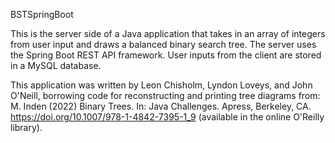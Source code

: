 BSTSpringBoot

This is the server side of a Java application that takes in an array of integers from user input and draws a balanced binary
search tree. The server uses the Spring Boot REST API framework.
User inputs from the client are stored in a MySQL database.

This application was written by Leon Chisholm, Lyndon Loveys, and John O'Neill, borrowing code for reconstructing and
printing tree diagrams from:
M. Inden (2022) Binary Trees. In: Java Challenges. Apress, Berkeley, CA. https://doi.org/10.1007/978-1-4842-7395-1_9
(available in the online O'Reilly library).

